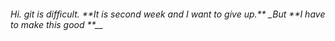 <h6>Hi. git is difficult.
**It is second week and I want to give up.**
_But **I have to make this good **__
